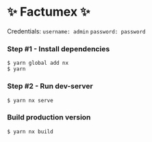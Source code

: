 # ✨ Factumex ✨

Credentials:
`username: admin`
`password: password`

### Step #1 - Install dependencies

```
$ yarn global add nx
$ yarn
```

### Step #2 - Run dev-server

```
$ yarn nx serve
```

### Build production version

```
$ yarn nx build
```
